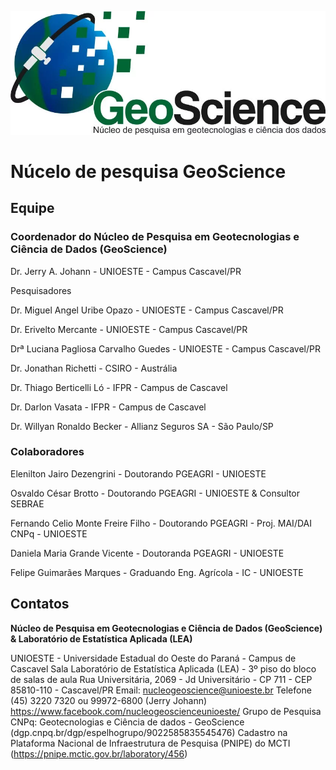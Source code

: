 ![logo_GeoScience](https://github.com/NuceloGeoScience/Resources/blob/main/logo/logo_GeoScience.png)


# Núcelo de pesquisa GeoScience

## Equipe

### Coordenador do Núcleo de Pesquisa em Geotecnologias e Ciência de Dados (GeoScience)

Dr. Jerry A. Johann - UNIOESTE - Campus Cascavel/PR

Pesquisadores

Dr. Miguel Angel Uribe Opazo - UNIOESTE - Campus Cascavel/PR

Dr. Erivelto Mercante - UNIOESTE - Campus Cascavel/PR

Drª Luciana Pagliosa Carvalho Guedes - UNIOESTE - Campus Cascavel/PR

Dr. Jonathan Richetti - CSIRO - Austrália

Dr. Thiago Berticelli Ló - IFPR - Campus de Cascavel

Dr. Darlon Vasata - IFPR - Campus de Cascavel

Dr. Willyan Ronaldo Becker - Allianz Seguros SA - São Paulo/SP

 

### Colaboradores

Elenilton Jairo Dezengrini - Doutorando PGEAGRI - UNIOESTE

Osvaldo César Brotto - Doutorando PGEAGRI - UNIOESTE & Consultor SEBRAE

Fernando Celio Monte Freire Filho - Doutorando PGEAGRI - Proj. MAI/DAI CNPq - UNIOESTE

Daniela Maria Grande Vicente - Doutoranda PGEAGRI - UNIOESTE

Felipe Guimarães Marques - Graduando Eng. Agrícola - IC - UNIOESTE



## Contatos

**Núcleo de Pesquisa em Geotecnologias e Ciência de Dados (GeoScience) & Laboratório de Estatística Aplicada (LEA)**
 
UNIOESTE - Universidade Estadual do Oeste do Paraná - Campus de Cascavel
Sala Laboratório de Estatística Aplicada (LEA) - 3º piso do bloco de salas de aula
Rua Universitária, 2069 - Jd Universitário - CP 711 - CEP 85810-110 - Cascavel/PR
Email: nucleogeoscience@unioeste.br
Telefone (45) 3220 7320 ou 99972-6800 (Jerry Johann)
https://www.facebook.com/nucleogeoscienceunioeste/
Grupo de Pesquisa CNPq: Geotecnologias e Ciência de dados - GeoScience (dgp.cnpq.br/dgp/espelhogrupo/9022585835545476)
Cadastro na Plataforma Nacional de Infraestrutura de Pesquisa (PNIPE) do MCTI (https://pnipe.mctic.gov.br/laboratory/456) 
